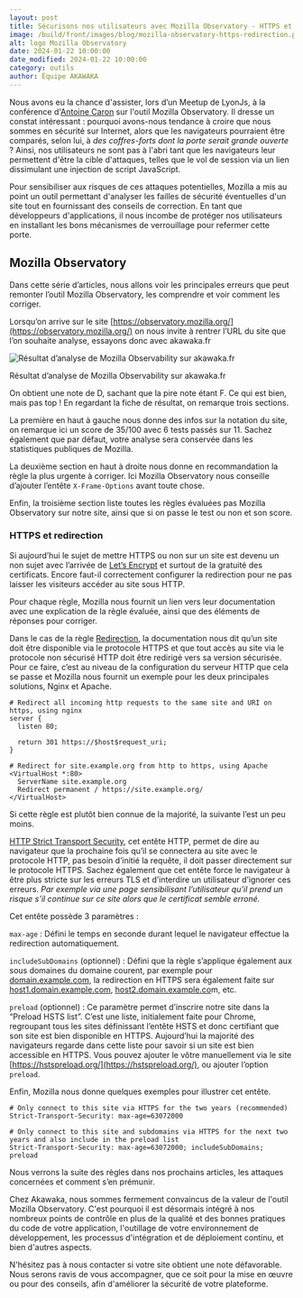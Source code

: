 ```yaml
---
layout: post
title: Sécurisons nos utilisateurs avec Mozilla Observatory - HTTPS et redirection
image: /build/front/images/blog/mozilla-observatory-https-redirection.png
alt: logo Mozilla Observatory
date: 2024-01-22 10:00:00
date_modified: 2024-01-22 10:00:00
category: outils
author: Équipe AKAWAKA
---
```


Nous avons eu la chance d'assister, lors d’un Meetup de LyonJs, à la conférence d'[Antoine Caron](https://twitter.com/Slashgear_) sur l'outil Mozilla Observatory. Il dresse un constat intéressant : pourquoi avons-nous tendance à croire que nous sommes en sécurité sur Internet, alors que les navigateurs pourraient être comparés, selon lui, à *des coffres-forts dont la porte serait grande ouverte* ? Ainsi, nos utilisateurs ne sont pas à l'abri tant que les navigateurs leur permettent d'être la cible d'attaques, telles que le vol de session via un lien dissimulant une injection de script JavaScript.

Pour sensibiliser aux risques de ces attaques potentielles, Mozilla a mis au point un outil permettant d'analyser les failles de sécurité éventuelles d'un site tout en fournissant des conseils de correction. En tant que développeurs d'applications, il nous incombe de protéger nos utilisateurs en installant les bons mécanismes de verrouillage pour refermer cette porte.

## Mozilla Observatory

Dans cette série d’articles, nous allons voir les principales erreurs que peut remonter l’outil Mozilla Observatory, les comprendre et voir comment les corriger.

Lorsqu’on arrive sur le site [https://observatory.mozilla.org/](https://observatory.mozilla.org/) on nous invite à rentrer l’URL du site que l’on souhaite analyse, essayons donc avec akawaka.fr

![Résultat d’analyse de Mozilla Observability sur akawaka.fr](/build/front/images/blog/mozilla-observability-akawaka.png)

Résultat d’analyse de Mozilla Observability sur akawaka.fr

On obtient une note de D, sachant que la pire note étant F. Ce qui est bien, mais pas top ! En regardant la fiche de résultat, on remarque trois sections.

La première en haut à gauche nous donne des infos sur la notation du site, on remarque ici un score de 35/100 avec 6 tests passés sur 11. Sachez également que par défaut, votre analyse sera conservée dans les statistiques publiques de Mozilla.

La deuxième section en haut à droite nous donne en recommandation la règle la plus urgente à corriger. Ici Mozilla Observatory nous conseille d’ajouter l’entête `X-Frame-Options` avant toute chose.

Enfin, la troisième section liste toutes les règles évaluées pas Mozilla Observatory sur notre site, ainsi que si on passe le test ou non et son score.

### HTTPS et redirection

Si aujourd’hui le sujet de mettre HTTPS ou non sur un site est devenu un non sujet avec l’arrivée de [Let’s Encrypt](https://letsencrypt.org/) et surtout de la gratuité des certificats. Encore faut-il correctement configurer la redirection pour ne pas laisser les visiteurs accéder au site sous HTTP.

Pour chaque règle, Mozilla nous fournit un lien vers leur documentation avec une explication de la règle évaluée, ainsi que des éléments de réponses pour corriger. 

Dans le cas de la règle [Redirection](https://infosec.mozilla.org/guidelines/web_security#http-redirections), la documentation nous dit qu’un site doit être disponible via le protocole HTTPS et que tout accès au site via le protocole non sécurisé HTTP doit être redirigé vers sa version sécurisée. Pour ce faire, c’est au niveau de la configuration du serveur HTTP que cela se passe et Mozilla nous fournit un exemple pour les deux principales solutions, Nginx et Apache.

```
# Redirect all incoming http requests to the same site and URI on https, using nginx
server {
  listen 80;

  return 301 https://$host$request_uri;
}
```

```
# Redirect for site.example.org from http to https, using Apache
<VirtualHost *:80>
  ServerName site.example.org
  Redirect permanent / https://site.example.org/
</VirtualHost>
```

Si cette règle est plutôt bien connue de la majorité, la suivante l’est un peu moins.

[HTTP Strict Transport Security](https://infosec.mozilla.org/guidelines/web_security#http-strict-transport-security), cet entête HTTP, permet de dire au navigateur que la prochaine fois qu’il se connectera au site avec le protocole HTTP, pas besoin d’initié la requête, il doit passer directement sur le protocole HTTPS. Sachez également que cet entête force le navigateur à être plus stricte sur les erreurs TLS et d’interdire un utilisateur d’ignorer ces erreurs. *Par exemple via une page sensibilisant l’utilisateur qu’il prend un risque s’il continue sur ce site alors que le certificat semble erroné.*

Cet entête possède 3 paramètres :

`max-age` : Défini le temps en seconde durant lequel le navigateur effectue la redirection automatiquement.

`includeSubDomains` (optionnel) : Défini que la règle s’applique également aux sous domaines du domaine courent, par exemple pour [domain.example.com](http://domain.example.com), la redirection en HTTPS sera également faite sur [host1.domain.example.com](http://host1.domain.example.com), [host2.domain.example.co](http://host2.domain.example.co)m, etc.

`preload` (optionnel) : Ce paramètre permet d’inscrire notre site dans la “Preload HSTS list”. C’est une liste, initialement faite pour Chrome, regroupant tous les sites définissant l’entête HSTS et donc certifiant que son site est bien disponible en HTTPS. Aujourd’hui la majorité des navigateurs regarde dans cette liste pour savoir si un site est bien accessible en HTTPS. Vous pouvez ajouter le vôtre manuellement via le site [https://hstspreload.org/](https://hstspreload.org/), ou ajouter l’option `preload`.

Enfin, Mozilla nous donne quelques exemples pour illustrer cet entête.

```
# Only connect to this site via HTTPS for the two years (recommended)
Strict-Transport-Security: max-age=63072000

# Only connect to this site and subdomains via HTTPS for the next two years and also include in the preload list
Strict-Transport-Security: max-age=63072000; includeSubDomains; preload
```

Nous verrons la suite des règles dans nos prochains articles, les attaques concernées et comment s’en prémunir. 

Chez Akawaka, nous sommes fermement convaincus de la valeur de l'outil Mozilla Observatory. C'est pourquoi il est désormais intégré à nos nombreux points de contrôle en plus de la qualité et des bonnes pratiques du code de votre application, l'outillage de votre environnement de développement, les processus d'intégration et de déploiement continu, et bien d'autres aspects.

N'hésitez pas à nous contacter si votre site obtient une note défavorable. Nous serons ravis de vous accompagner, que ce soit pour la mise en œuvre ou pour des conseils, afin d'améliorer la sécurité de votre plateforme.
